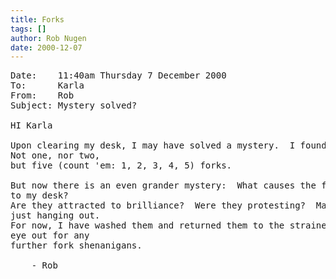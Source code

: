 ```yaml
---
title: Forks
tags: []
author: Rob Nugen
date: 2000-12-07
---
```


<pre>
Date:    11:40am Thursday 7 December 2000
To:      Karla
From:    Rob
Subject: Mystery solved?

HI Karla

Upon clearing my desk, I may have solved a mystery.  I found five forks.
Not one, nor two,
but five (count 'em: 1, 2, 3, 4, 5) forks.

But now there is an even grander mystery:  What causes the forks to migrate
to my desk?
Are they attracted to brilliance?  Were they protesting?  Maybe they were
just hanging out.
For now, I have washed them and returned them to the strainer.  I'll keep an
eye out for any
further fork shenanigans.

	- Rob
</pre>

